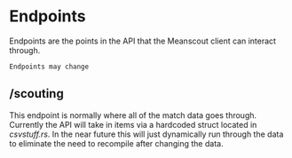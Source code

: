 # Endpoints

Endpoints are the points in the API that the Meanscout client can interact through.

```admonish warning
Endpoints may change
```

## /scouting
This endpoint is normally where all of the match data goes through. Currently the API will take in items via a hardcoded struct located in *csvstuff.rs*. In the near future this will just dynamically run through the data to eliminate the need to recompile after changing the data.


